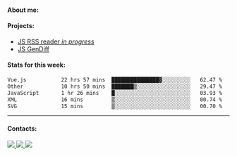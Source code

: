 #### About me:

#### Projects:
- [JS RSS reader *in progress*](https://github.com/GKoil/frontend-project-lvl3)
- [JS GenDiff](https://github.com/GKoil/GenDiff)

#### Stats for this week:
<!--START_SECTION:waka-->

```txt
Vue.js           22 hrs 57 mins  ███████████████▓░░░░░░░░░   62.47 %
Other            10 hrs 50 mins  ███████▒░░░░░░░░░░░░░░░░░   29.47 %
JavaScript       1 hr 26 mins    █░░░░░░░░░░░░░░░░░░░░░░░░   03.93 %
XML              16 mins         ▒░░░░░░░░░░░░░░░░░░░░░░░░   00.74 %
SVG              15 mins         ▒░░░░░░░░░░░░░░░░░░░░░░░░   00.70 %
```

<!--END_SECTION:waka-->
---
#### Contacts:

<a target='_blank' title='LinkedIn' href="https://www.linkedin.com/in/gkoil/">
  <img src="https://img.shields.io/badge/LinkedIn-0077B5?style=for-the-badge&logo=linkedin&logoColor=white" />
</a>
<a target='_blank' title='Telegram' href="https://t.me/gkoil">
  <img src="https://img.shields.io/badge/Telegram-2CA5E0?style=for-the-badge&logo=telegram&logoColor=white" />
</a>
<a target='_blank' title='Gmail' href="mailto: gk.grigorev@gmail.com">
  <img src="https://img.shields.io/badge/Gmail-D14836?style=for-the-badge&logo=gmail&logoColor=white" />
</a>

